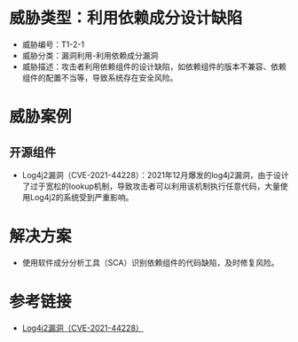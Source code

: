 # 威胁类型：利用依赖成分设计缺陷
- 威胁编号：T1-2-1
- 威胁分类：漏洞利用-利用依赖成分漏洞
- 威胁描述：攻击者利用依赖组件的设计缺陷，如依赖组件的版本不兼容、依赖组件的配置不当等，导致系统存在安全风险。


# 威胁案例
## 开源组件
- Log4j2漏洞（CVE-2021-44228）：2021年12月爆发的log4j2漏洞，由于设计了过于宽松的lookup机制，导致攻击者可以利用该机制执行任意代码，大量使用Log4j2的系统受到严重影响。

# 解决方案
- 使用软件成分分析工具（SCA）识别依赖组件的代码缺陷，及时修复风险。


# 参考链接
- [Log4j2漏洞（CVE-2021-44228）](https://nvd.nist.gov/vuln/detail/CVE-2021-44228)